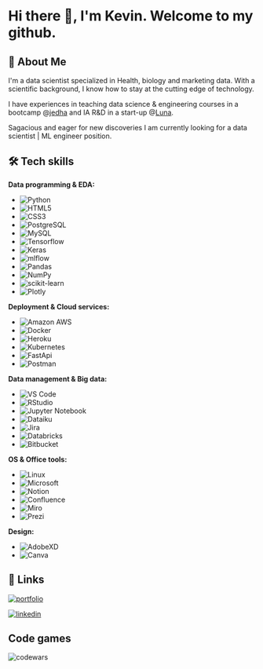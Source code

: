 
# Hi there 👋, I'm Kevin. Welcome to my github.

## 🦊 About Me
I'm a data scientist specialized in Health, biology and marketing data. With a scientific background, I know how to stay at the cutting edge of technology.

I have experiences in teaching data science & engineering courses in a bootcamp @[jedha](https://www.jedha.co/) and IA R&D in a start-up @[Luna](https://www.lunaforhealth.com/fr). 

Sagacious and eager for new discoveries I am currently looking for a data scientist | ML engineer position.


## 🛠 Tech skills

**Data programming & EDA:** 
- ![Python](https://img.shields.io/badge/-Python-3776AB?style=flat-square&logo=Python&logoColor=white)
- ![HTML5](https://img.shields.io/badge/-HTML5-E34F26?style=flat-square&logo=html5&logoColor=white)
- ![CSS3](https://img.shields.io/badge/-CSS3-1572B6?style=flat-square&logo=css3)
- ![PostgreSQL](https://img.shields.io/badge/-PostgreSQL-316192?style=flat-square&logo=postgresql&logoColor=white)
- ![MySQL](https://img.shields.io/badge/-MySQL-005C84?style=flat-square&logo=mysql&logoColor=white)
- ![Tensorflow](https://img.shields.io/badge/TensorFlow-FF6F00?style=flat-square&logo=tensorflow&logoColor=white)
- ![Keras](https://img.shields.io/badge/Keras-%23D00000.svg?style=flat-square&logo=Keras&logoColor=white)
- ![mlflow](https://img.shields.io/badge/mlflow-%23d9ead3.svg?style=flat-square&logo=numpy&logoColor=blue)
- ![Pandas](https://img.shields.io/badge/pandas-%23150458.svg?style=flat-square&logo=pandas&logoColor=white)
- ![NumPy](https://img.shields.io/badge/numpy-%23013243.svg?style=flat-square&logo=numpy&logoColor=white)
- ![scikit-learn](https://img.shields.io/badge/scikit--learn-%23F7931E.svg?style=flat-square&logo=scikit-learn&logoColor=white)
- ![Plotly](https://img.shields.io/badge/Plotly-%233F4F75.svg?style=flat-square&logo=plotly&logoColor=white)

**Deployment & Cloud services:**
- ![Amazon AWS](https://img.shields.io/badge/Amazon%20AWS-232F3E?style=flat-square&logo=amazon-aws)
- ![Docker](https://img.shields.io/badge/-Docker-003F8C?style=flat-square&logo=docker)
- ![Heroku](https://img.shields.io/badge/-Heroku-430098?style=flat-square&logo=heroku)
- ![Kubernetes](https://img.shields.io/badge/-Kubernetes-white?style=flat-square&logo=Kubernetes)
- ![FastApi](https://img.shields.io/badge/Fastapi-00C7B7?style=flat-square&logo=Fastapi&logoColor=white)
- ![Postman](https://img.shields.io/badge/Postman-FF6C37?style=flat-square&logo=postman&logoColor=white)

**Data management & Big data:**

- ![VS Code](https://img.shields.io/badge/-VSCode-%23007ACC?style=flat-square&logo=visual-studio-code)
- ![RStudio](https://img.shields.io/badge/RStudio-4285F4?style=flat-square&logo=rstudio&logoColor=white)
- ![Jupyter Notebook](https://img.shields.io/badge/-Jupyter-white?style=flat-square&logo=Jupyter)
- ![Dataiku](https://img.shields.io/badge/Dataiku-2AB1AC?style=flat-square&logo=dataiku&logoColor=white)
- ![Jira](https://img.shields.io/badge/Jira-0052CC?style=flat-square&logo=Jira&logoColor=white)
- ![Databricks](https://img.shields.io/badge/Databricks-FF3621?style=flat-square&logo=Databricks&logoColor=white)
- ![Bitbucket](https://img.shields.io/badge/bitbucket-%230047B3.svg?style=flat-square&logo=bitbucket&logoColor=white)

**OS & Office tools:**

- ![Linux](https://img.shields.io/badge/Linux-FCC624?style=flat-square&logo=linux&logoColor=black)
- ![Microsoft](https://img.shields.io/badge/Microsoft_Office-D83B01?style=flat-square&logo=microsoft-office&logoColor=white)
- ![Notion](https://img.shields.io/badge/Notion-000000?style=flat-square&logo=notion&logoColor=white)
- ![Confluence](https://img.shields.io/badge/confluence-%23172BF4.svg?style=flat-square&logo=confluence&logoColor=white)
- ![Miro](https://img.shields.io/badge/Miro-050038?style=flat-square&logo=Miro&logoColor=white)
- ![Prezi](https://img.shields.io/badge/Prezi-3181FF?style=flat-squarege&logo=prezi&logoColor=white)

**Design:**

- ![AdobeXD](https://img.shields.io/badge/Adobe%20XD-470137?style=flat-square&logo=Adobe%20XD&logoColor=#FF61F6)
- ![Canva](https://img.shields.io/badge/Canva-%2300C4CC.svg?&style=flat-square&logo=Canva&logoColor=white)

## 🔗 Links
[![portfolio](https://img.shields.io/badge/my_portfolio-000?style=for-the-badge&logo=ko-fi&logoColor=white)](https://kevingfox.github.io/Portfolio/)

[![linkedin](https://img.shields.io/badge/linkedin-0A66C2?style=for-the-badge&logo=linkedin&logoColor=white)](https://www.linkedin.com/in/kevin-goupil/)

## Code games
![codewars](https://www.codewars.com/users/kevingfox/badges/micro)
